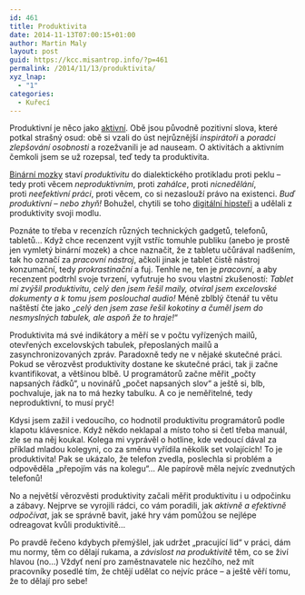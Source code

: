 ```yaml
---
id: 461
title: Produktivita
date: 2014-11-13T07:00:15+01:00
author: Martin Maly
layout: post
guid: https://kcc.misantrop.info/?p=461
permalink: /2014/11/13/produktivita/
xyz_lnap:
  - "1"
categories:
  - Kuřecí
---
```

Produktivní je něco jako [aktivní](https://kcc.misantrop.info/2014/08/14/aktivity/ "Aktivity"). Obě jsou původně pozitivní slova, které potkal strašný osud: obě si vzali do úst nejrůznější _inspirátoři_ a _poradci zlepšování osobnosti_ a rozežvanili je ad nauseam. O aktivitách a aktivním čemkoli jsem se už rozepsal, teď tedy ta produktivita.

[Binární mozky](https://kcc.misantrop.info/2014/11/12/binarni/) staví _produktivitu_ do dialektického protikladu proti peklu &#8211; tedy proti věcem _neproduktivním_, proti _zahálce_, proti _nicnedělání_, proti _neefektivní práci_, proti věcem, co si nezaslouží právo na existenci. _Buď produktivní &#8211; nebo zhyň!_ Bohužel, chytili se toho [digitální hipsteři](https://www.misantrop.info/digitalni-hipster/) a udělali z produktivity svoji modlu.

Poznáte to třeba v recenzích různých technických gadgetů, telefonů, tabletů&#8230; Když chce recenzent vyjít vstříc tomuhle publiku (anebo je prostě jen vymletý binární mozek) a chce naznačit, že z tabletu učůrával nadšením, tak ho označí za _pracovní nástroj_, ačkoli jinak je tablet čistě nástroj konzumační, tedy _prokrastinační_ a fuj. Tenhle ne, ten je _pracovní_, a aby recenzent podtrhl svoje tvrzení, vyfutruje ho svou vlastní zkušeností: _Tablet mi zvýšil produktivitu, celý den jsem řešil maily, otvíral jsem excelovské dokumenty a k tomu jsem poslouchal audio!_ Méně zblblý čtenář tu větu naštěstí čte jako &#8222;_celý den jsem zase řešil kokotiny a čuměl jsem do nesmyslných tabulek, ale aspoň že to hraje!_&#8220;

Produktivita má své indikátory a měří se v počtu vyřízených mailů, otevřených excelovských tabulek, přeposlaných mailů a zasynchronizovaných zpráv. Paradoxně tedy ne v nějaké skutečné práci. Pokud se věrozvěst produktivity dostane ke skutečné práci, tak ji začne kvantifikovat, a většinou blbě. U programátorů začne měřit &#8222;počty napsaných řádků&#8220;, u novinářů &#8222;počet napsaných slov&#8220; a ještě si, blb, pochvaluje, jak na to má hezky tabulku. A co je neměřitelné, tedy neproduktivní, to musí pryč!

Kdysi jsem zažil i vedoucího, co hodnotil produktivitu programátorů podle klapotu klávesnice. Když někdo neklapal a místo toho si četl třeba manuál, zle se na něj koukal. Kolega mi vyprávěl o hotline, kde vedoucí dával za příklad mladou kolegyni, co za směnu vyřídila několik set volajících! To je produktivita! Pak se ukázalo, že telefon zvedla, poslechla si problém a odpověděla &#8222;přepojím vás na kolegu&#8220;&#8230; Ale papírově měla nejvíc zvednutých telefonů!

No a největší věrozvěsti produktivity začali měřit produktivitu i u odpočinku a zábavy. Nejprve se vyrojili rádci, co vám poradili, jak _aktivně a efektivně odpočívat_, jak se správně bavit, jaké hry vám pomůžou se nejlépe odreagovat kvůli produktivitě&#8230;

Po pravdě řečeno kdybych přemýšlel, jak udržet &#8222;pracující lid&#8220; v práci, dám mu normy, těm co dělají rukama, a _závislost na produktivitě_ těm, co se živí hlavou (no&#8230;) Vždyť není pro zaměstnavatele nic hezčího, než mít pracovníky posedlé tím, že chtějí udělat co nejvíc práce &#8211; a ještě věří tomu, že to dělají pro sebe!